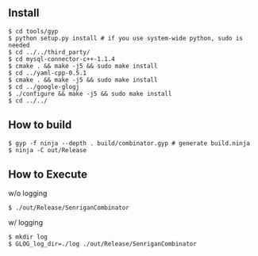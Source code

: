 Install
----

```
$ cd tools/gyp
$ python setup.py install # if you use system-wide python, sudo is needed
$ cd ../../third_party/
$ cd mysql-connector-c++-1.1.4
$ cmake . && make -j5 && sudo make install
$ cd ../yaml-cpp-0.5.1
$ cmake . && make -j5 && sudo make install
$ cd ../google-glogj
$ ./configure && make -j5 && sudo make install
$ cd ../../
```

How to build
----

```
$ gyp -f ninja --depth . build/combinator.gyp # generate build.ninja
$ ninja -C out/Release
```

How to Execute
----
w/o logging
```
$ ./out/Release/SenriganCombinator
```

w/ logging
```
$ mkdir log
$ GLOG_log_dir=./log ./out/Release/SenriganCombinator
```
